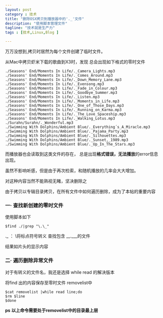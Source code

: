 ```yaml
---
layout: post
category : 技术
title: "删除OSX拷贝到播放器中的'._'文件"
description: "使用脚本管理文件"
tagline: "技术就是生产力"
tags : [技术,Linux,Blog ]

---
```


万万没想到,拷贝时居然为每个文件创建了临时文件。

从Mac中拷贝虾米下载的歌曲到X3时，发现
总会出现如下格式的零时文件

    ./Seasons' End/Moments In Life/._Camera_Lights.mp3
    ./Seasons' End/Moments In Life/._Comes_Around.mp3
    ./Seasons' End/Moments In Life/._Down_Memory_Lane.mp3
    ./Seasons' End/Moments In Life/._Evensong.mp3
    ./Seasons' End/Moments In Life/._Fade_in_Colour.mp3
    ./Seasons' End/Moments In Life/._Goodbye_Summer.mp3
    ./Seasons' End/Moments In Life/._Listen.mp3
    ./Seasons' End/Moments In Life/._Moments_in_Life.mp3
    ./Seasons' End/Moments In Life/._One_of_Those_Days.mp3
    ./Seasons' End/Moments In Life/._Running_on_Karma.mp3
    ./Seasons' End/Moments In Life/._The_Love_Spaceship.mp3
    ./Seasons' End/Moments In Life/._Walking_Lotus.mp3
    ./Surahn/Surahn/._Wonderful.mp3
    ./Swimming With Dolphins/Ambient Blue/._Everything´s_A_Miracle.mp3
    ./Swimming With Dolphins/Ambient Blue/._Pajama_Party.mp3
    ./Swimming With Dolphins/Ambient Blue/._Silhouettes.mp3
    ./Swimming With Dolphins/Ambient Blue/._Sunset,_1989.mp3
    ./Swimming With Dolphins/Ambient Blue/._Up_In_The_Stars.mp3

而播放器也会读取到这类文件的存在，
总是出现**格式错误，无法播放**的error信息出现。

虽然不影响听感，但是由于再次检索，和随机播放的几率会大大增加。

对这种内容当然不能熟视无睹，坚决删除之

由于拷贝以专辑目录拷贝，在所有文件中如何遍历删除，成为了本帖的重要内容


### 一· 查找新创建的零时文件

使用脚本如下

    $find ./|grep "\.\_"
\.\_ ： \将标点符号转义 查找包含 __.___的文件


结果如片头的显示内容


### 二· 遍历删除异常文件

对于有转义的文件名，我还是选择 while read 的解决版本

  将find 出的内容保存至零时文件 removelist中


    $cat removelist |while read line;do
    $rm $line
    $done

**ps**
**以上命令需要处于removelist中的目录最上层**




